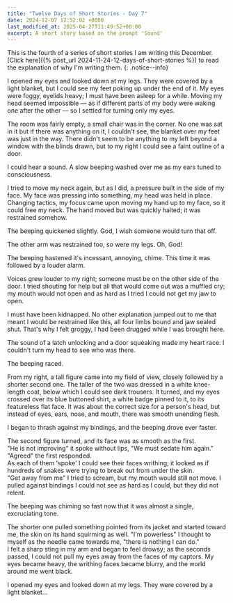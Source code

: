 ```yaml
---
title: "Twelve Days of Short Stories - Day 7"
date: 2024-12-07 12:52:02 +0000
last_modified_at: 2025-04-27T11:49:52+00:00
excerpt: A short story based on the prompt 'Sound'
---
```


This is the fourth of a series of short stories I am writing this December.\
[Click here]({% post_url 2024-11-24-12-days-of-short-stories %}) to read the explanation of why I'm writing them.
{: .notice--info}

I opened my eyes and looked down at my legs.
They were covered by a light blanket, but I could see my feet poking up under the end of it.
My eyes were foggy, eyelids heavy; I must have been asleep for a while.
Moving my head seemed impossible &mdash; as if different parts of my body were waking one after the other &mdash; so I settled for turning only my eyes.

The room was fairly empty, a small chair was in the corner.
No one was sat in it but if there was anything on it, I couldn't see, the blanket over my feet was just in the way.
There didn't seem to be anything to my left beyond a window with the blinds drawn, but to my right I could see a faint outline of a door.

I could hear a sound.
A slow beeping washed over me as my ears tuned to consciousness.

I tried to move my neck again, but as I did, a pressure built in the side of my face.
My face was pressing into something, my head was held in place.
Changing tactics, my focus came upon moving my hand up to my face, so it could free my neck.
The hand moved but was quickly halted; it was restrained somehow.

The beeping quickened slightly.
God, I wish someone would turn that off.

The other arm was restrained too, so were my legs.
Oh, God!

The beeping hastened it's incessant, annoying, chime.
This time it was followed by a louder alarm.

Voices grew louder to my right; someone must be on the other side of the door.
I tried shouting for help but all that would come out was a muffled cry; my mouth would not open and as hard as I tried I could not get my jaw to open.

I must have been kidnapped.
No other explanation jumped out to me that meant I would be restrained like this, all four limbs bound and jaw sealed shut.
That's why I felt groggy, I had been drugged while I was brought here.

The sound of a latch unlocking and a door squeaking made my heart race.
I couldn't turn my head to see who was there.

The beeping raced.

From my right, a tall figure came into my field of view, closely followed by a shorter second one.
The taller of the two was dressed in a white knee-length coat, below which I could see dark trousers.
It turned, and my eyes crossed over its blue buttoned shirt, a white badge pinned to it, to its featureless flat face.
It was about the correct size for a person's head, but instead of eyes, ears, nose, and mouth, there was smooth unending flesh.

I began to thrash against my bindings, and the beeping drove ever faster.

The second figure turned, and its face was as smooth as the first.\
"He is not improving" it spoke without lips, "We must sedate him again."\
"Agreed" the first responded.\
As each of them 'spoke' I could see their faces writhing; it looked as if hundreds of snakes were trying to break out from under the skin.\
"Get away from me" I tried to scream, but my mouth would still not move.
I pulled against bindings I could not see as hard as I could, but they did not relent.

The beeping was chiming so fast now that it was almost a single, excruciating tone.

The shorter one pulled something pointed from its jacket and started toward me, the skin on its hand squirming as well.
"I'm powerless" I thought to myself as the needle came towards me, "there is nothing I can do."\
I felt a sharp sting in my arm and began to feel drowsy; as the seconds passed, I could not pull my eyes away from the faces of my captors.
My eyes became heavy, the writhing faces became blurry, and the world around me went black.

I opened my eyes and looked down at my legs.
They were covered by a light blanket...
